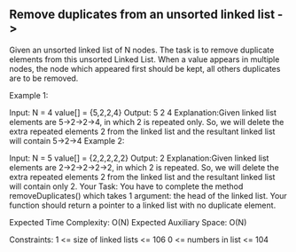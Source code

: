 Remove duplicates from an unsorted linked list ->
----------------------------------------------


Given an unsorted linked list of N nodes. The task is to remove duplicate elements from this unsorted Linked List. When a value appears in multiple nodes, the node which appeared first should be kept, all others duplicates are to be removed.

Example 1:

Input:
N = 4
value[] = {5,2,2,4}
Output: 5 2 4
Explanation:Given linked list elements are
5->2->2->4, in which 2 is repeated only.
So, we will delete the extra repeated
elements 2 from the linked list and the
resultant linked list will contain 5->2->4
Example 2:

Input:
N = 5
value[] = {2,2,2,2,2}
Output: 2
Explanation:Given linked list elements are
2->2->2->2->2, in which 2 is repeated. So,
we will delete the extra repeated elements
2 from the linked list and the resultant
linked list will contain only 2.
Your Task:
You have to complete the method removeDuplicates() which takes 1 argument: the head of the linked list.  Your function should return a pointer to a linked list with no duplicate element.

Expected Time Complexity: O(N)
Expected Auxiliary Space: O(N)

Constraints:
1 <= size of linked lists <= 106
0 <= numbers in list <= 104

 

